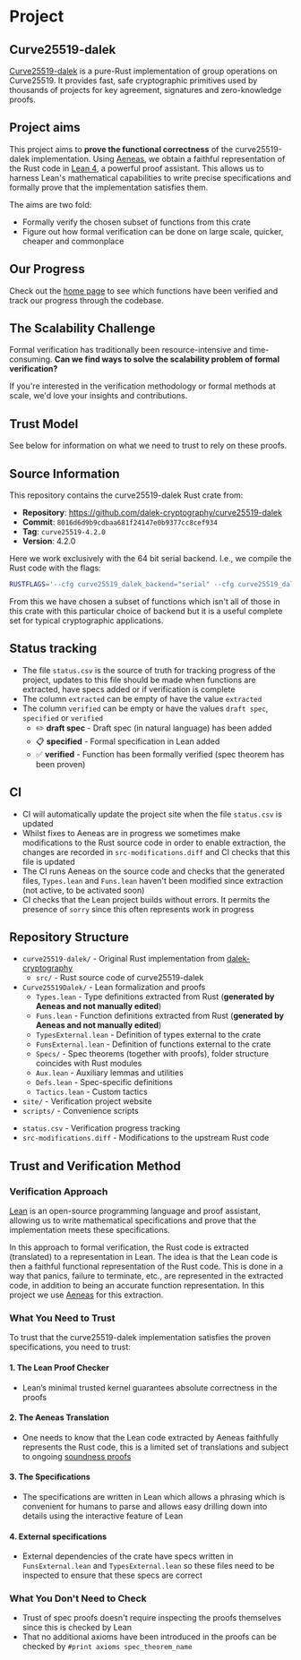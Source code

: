 # Project

## Curve25519-dalek

[Curve25519-dalek](https://github.com/dalek-cryptography/curve25519-dalek) is a pure-Rust implementation of group operations on Curve25519. 
It provides fast, safe cryptographic primitives used by thousands of projects for key agreement, signatures and zero-knowledge proofs.

## Project aims

This project aims to **prove the functional correctness** of the curve25519-dalek implementation. 
Using [Aeneas](https://github.com/AeneasVerif/aeneas), we obtain a faithful representation of the Rust code in [Lean 4](https://lean-lang.org), a powerful proof assistant. This allows us to harness Lean's mathematical capabilities to write precise specifications and formally prove that the implementation satisfies them.

The aims are two fold:

- Formally verify the chosen subset of functions from this crate
- Figure out how formal verification can be done on large scale, quicker, cheaper and commonplace


## Our Progress

Check out the [home page](/) to see which functions have been verified and track our progress through the codebase.

## The Scalability Challenge

Formal verification has traditionally been resource-intensive and time-consuming. 
**Can we find ways to solve the scalability problem of formal verification?** 

If you're interested in the verification methodology or formal methods at scale, we'd love your insights and contributions.

## Trust Model

See below for information on what we need to trust to rely on these proofs.

## Source Information

This repository contains the curve25519-dalek Rust crate from:
- **Repository**: https://github.com/dalek-cryptography/curve25519-dalek
- **Commit**: `8016d6d9b9cdbaa681f24147e0b9377cc8cef934`
- **Tag**: `curve25519-4.2.0`
- **Version**: 4.2.0

Here we work exclusively with the 64 bit serial backend. I.e., we compile the Rust code with the flags:

```bash
RUSTFLAGS='--cfg curve25519_dalek_backend="serial" --cfg curve25519_dalek_bits="64"' cargo build
```

From this we have chosen a subset of functions which isn't all of those in this crate with this particular choice of backend but it is a useful complete set for typical cryptographic applications.

## Status tracking

- The file `status.csv` is the source of truth for tracking progress of the project, updates to this file should be made when functions are extracted, have specs added or if verification is complete
- The column `extracted` can be empty of have the value `extracted`
- The column `verified`  can be empty or have the values `draft spec`, `specified` or `verified`
    - ✏️ **draft spec** - Draft spec (in natural language) has been added
    - 📋 **specified** - Formal specification in Lean added
    - ✅ **verified** - Function has been formally verified (spec theorem has been proven)


## CI

- CI will automatically update the project site when the file `status.csv` is updated
- Whilst fixes to Aeneas are in progress we sometimes make modifications to the Rust source code in order to enable extraction, the changes are recorded in `src-modifications.diff` and CI checks that this file is updated
- The CI runs Aeneas on the source code and checks that the generated files, `Types.lean` and `Funs.lean` haven't been modified since extraction (not active, to be activated soon)
- CI checks that the Lean project builds without errors. It permits the presence of `sorry` since this often represents work in progress

## Repository Structure

- `curve25519-dalek/` - Original Rust implementation from [dalek-cryptography][dalek]
  - `src/` - Rust source code of curve25519-dalek
- `Curve25519Dalek/` - Lean formalization and proofs
  - `Types.lean` - Type definitions extracted from Rust (**generated by Aeneas and not manually edited**)
  - `Funs.lean` - Function definitions extracted from Rust (**generated by Aeneas and not manually edited**)
  - `TypesExternal.lean` - Definition of types external to the crate
  - `FunsExternal.lean` - Definition of functions external to the crate
  - `Specs/` - Spec theorems (together with proofs), folder structure coincides with Rust modules
  - `Aux.lean` - Auxiliary lemmas and utilities
  - `Defs.lean` - Spec-specific definitions
  - `Tactics.lean` - Custom tactics
- `site/` - Verification project website
- `scripts/` - Convenience scripts
<!-- - `Curve25519Dalek.lean` - Main entry point for the Lean project -->
<!-- - `lakefile.toml` - Lean project configuration -->
- `status.csv` - Verification progress tracking
- `src-modifications.diff` - Modifications to the upstream Rust code

[dalek]: https://github.com/dalek-cryptography/curve25519-dalek

## Trust and Verification Method

### Verification Approach

[Lean] is an open-source programming language and proof assistant, allowing us to write mathematical specifications and prove that the implementation meets these specifications.

In this approach to formal verification, the Rust code is extracted (translated) to a representation in Lean.
The idea is that the Lean code is then a faithful functional representation of the Rust code. 
This is done in a way that panics, failure to terminate, etc., are represented in the extracted code, in addition to being an accurate function representation. 
In this project we use [Aeneas] for this extraction.

### What You Need to Trust

To trust that the curve25519-dalek implementation satisfies the proven specifications, you need to trust:

#### 1. The Lean Proof Checker
- Lean’s minimal trusted kernel guarantees absolute correctness in the proofs

#### 2. The Aeneas Translation
- One needs to know that the Lean code extracted by Aeneas faithfully represents the Rust code, this is a limited set of translations and subject to ongoing [soundness proofs][aeneas-proofs] 

#### 3. The Specifications
- The specifications are written in Lean which allows a phrasing which is convenient for humans to parse and allows easy drilling down into details using the interactive feature of Lean

#### 4. External specifications
- External dependencies of the crate have specs written in `FunsExternal.lean` and `TypesExternal.lean` so these files need to be inspected to ensure that these specs are correct

### What You Don't Need to Check
- Trust of spec proofs doesn't require inspecting the proofs themselves since this is checked by Lean
- That no additional axioms have been introduced in the proofs can be checked by `#print axioms spec_theorem_name`

[Aeneas]: https://github.com/AeneasVerif/aeneas
[Lean]: https://lean-lang.org
[aeneas-proofs]: https://github.com/AeneasVerif/aeneas#formalization